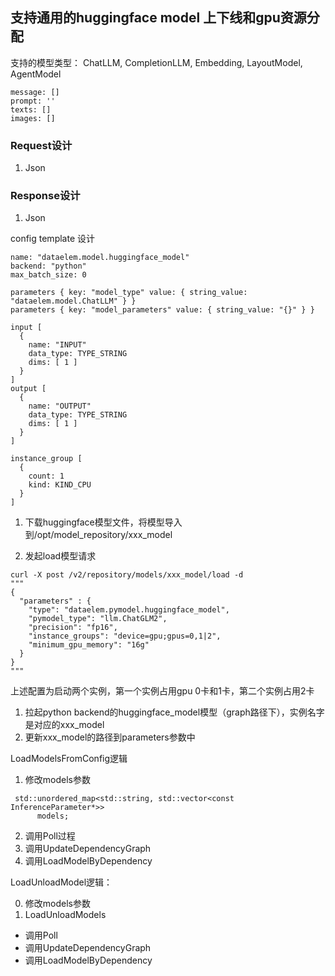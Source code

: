 ## 支持通用的huggingface model 上下线和gpu资源分配

支持的模型类型： 
ChatLLM, CompletionLLM, Embedding, LayoutModel, AgentModel

```
message: []
prompt: ''
texts: []
images: []
```

### Request设计
1. Json

### Response设计
1. Json



config template 设计

```
name: "dataelem.model.huggingface_model"
backend: "python"
max_batch_size: 0

parameters { key: "model_type" value: { string_value: "dataelem.model.ChatLLM" } }
parameters { key: "model_parameters" value: { string_value: "{}" } }

input [
  {
    name: "INPUT"
    data_type: TYPE_STRING
    dims: [ 1 ]
  }
]
output [
  {
    name: "OUTPUT"
    data_type: TYPE_STRING
    dims: [ 1 ]
  }
]

instance_group [
  {
    count: 1
    kind: KIND_CPU
  }
]
```


1. 下载huggingface模型文件，将模型导入到/opt/model_repository/xxx_model

2. 发起load模型请求

```
curl -X post /v2/repository/models/xxx_model/load -d 
"""
{
  "parameters" : {
    "type": "dataelem.pymodel.huggingface_model",
    "pymodel_type": "llm.ChatGLM2",
    "precision": "fp16",
    "instance_groups": "device=gpu;gpus=0,1|2",
    "minimum_gpu_memory": "16g"
  }
}
"""

```

上述配置为启动两个实例，第一个实例占用gpu 0卡和1卡，第二个实例占用2卡


1. 拉起python backend的huggingface_model模型（graph路径下），实例名字是对应的xxx_model
2. 更新xxx_model的路径到parameters参数中


LoadModelsFromConfig逻辑

1. 修改models参数
```
 std::unordered_map<std::string, std::vector<const InferenceParameter*>>
      models;
```

2. 调用Poll过程
3. 调用UpdateDependencyGraph
4. 调用LoadModelByDependency


LoadUnloadModel逻辑：

0. 修改models参数
1. LoadUnloadModels
  - 调用Poll
  - 调用UpdateDependencyGraph
  - 调用LoadModelByDependency